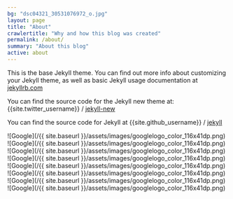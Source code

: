 ```yaml
---
bg: "dsc04321_30531076972_o.jpg"
layout: page
title: "About"
crawlertitle: "Why and how this blog was created"
permalink: /about/
summary: "About this blog"
active: about
---
```


This is the base Jekyll theme. You can find out more info about customizing your Jekyll theme, as well as basic Jekyll usage documentation at [jekyllrb.com](http://jekyllrb.com/)

You can find the source code for the Jekyll new theme at:
{{site.twitter_username}} /
[jekyll-new](https://github.com/jglovier/jekyll-new)

You can find the source code for Jekyll at
{{site.github_username}} /
[jekyll](https://github.com/jekyll/jekyll)

![Google](/{{ site.baseurl }}/assets/images/googlelogo_color_116x41dp.png) ![Google](/{{ site.baseurl }}/assets/images/googlelogo_color_116x41dp.png) ![Google](/{{ site.baseurl }}/assets/images/googlelogo_color_116x41dp.png) ![Google](/{{ site.baseurl }}/assets/images/googlelogo_color_116x41dp.png) ![Google](/{{ site.baseurl }}/assets/images/googlelogo_color_116x41dp.png) ![Google](/{{ site.baseurl }}/assets/images/googlelogo_color_116x41dp.png) ![Google](/{{ site.baseurl }}/assets/images/googlelogo_color_116x41dp.png) ![Google](/{{ site.baseurl }}/assets/images/googlelogo_color_116x41dp.png) 
